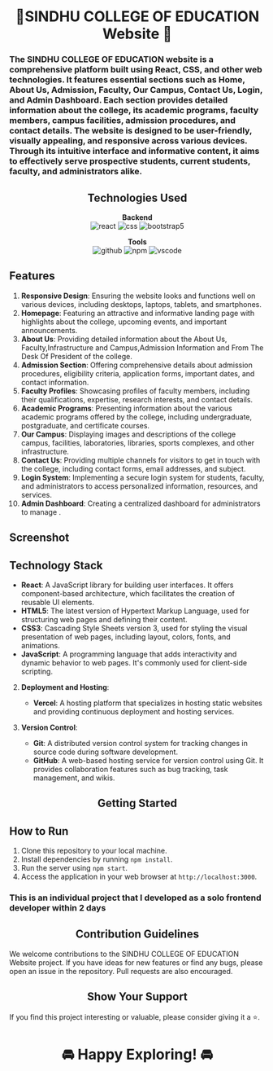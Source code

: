 <h1 align="center">🚀SINDHU COLLEGE OF EDUCATION Website 🚀</h1>

<p align="center">
<h3>The SINDHU COLLEGE OF EDUCATION website is a comprehensive platform built using React, CSS, and other web technologies. It features essential sections such as Home, About Us, Admission, Faculty, Our Campus, Contact Us, Login, and Admin Dashboard. Each section provides detailed information about the college, its academic programs, faculty members, campus facilities, admission procedures, and contact details. The website is designed to be user-friendly, visually appealing, and responsive across various devices. Through its intuitive interface and informative content, it aims to effectively serve prospective students, current students, faculty, and administrators alike.</h3>

</p>

<h2 align="center">Technologies Used</h2>

<p align="center">
  <b>Backend</b><br>
  <img src="https://img.shields.io/badge/react-%23007ACC.svg?style=for-the-badge&logo=react&logoColor=white" alt="react">
  <img src="https://img.shields.io/badge/CSS%2300f.svg?style=for-the-badge&logo=css&logoColor=white" alt="css">
  <img src="https://img.shields.io/badge/bootstrap5-%777BB4.svg?style=for-the-badge&logo=bootstrap5&logoColor=white" alt="bootstrap5">
</p>

<p align="center">
  <b>Tools</b>
  <br>
  <img src="https://img.shields.io/badge/GitHub-100000?style=for-the-badge&logo=github&logoColor=white" alt="github">
  <img src="https://img.shields.io/badge/NPM-%2300f.svg?style=for-the-badge&logo=npm&logoColor=white" alt="npm">
  <img src="https://img.shields.io/badge/Visual%20Studio-5C2D91.svg?style=for-the-badge&logo=visual-studio&logoColor=white" alt="vscode">
</p>

## Features

1. **Responsive Design**: Ensuring the website looks and functions well on various devices, including desktops, laptops, tablets, and smartphones.
2. **Homepage**: Featuring an attractive and informative landing page with highlights about the college, upcoming events, and important announcements.
3. **About Us**: Providing detailed information about the About Us, Faculty,Infrastructure and Campus,Admission Information and From The Desk Of President of the college.
4. **Admission Section**: Offering comprehensive details about admission procedures, eligibility criteria, application forms, important dates, and contact information.
5. **Faculty Profiles**: Showcasing profiles of faculty members, including their qualifications, expertise, research interests, and contact details.
6. **Academic Programs**: Presenting information about the various academic programs offered by the college, including undergraduate, postgraduate, and certificate courses.
7. **Our Campus**: Displaying images and descriptions of the college campus, facilities, laboratories, libraries, sports complexes, and other infrastructure.
8. **Contact Us**: Providing multiple channels for visitors to get in touch with the college, including contact forms, email addresses, and subject.
9. **Login System**: Implementing a secure login system for students, faculty, and administrators to access personalized information, resources, and services.
10. **Admin Dashboard**: Creating a centralized dashboard for administrators to manage .

## Screenshot



## Technology Stack

   - **React**: A JavaScript library for building user interfaces. It offers component-based architecture, which facilitates the creation of reusable UI elements.
   - **HTML5**: The latest version of Hypertext Markup Language, used for structuring web pages and defining their content.
   - **CSS3**: Cascading Style Sheets version 3, used for styling the visual presentation of web pages, including layout, colors, fonts, and animations.
   - **JavaScript**: A programming language that adds interactivity and dynamic behavior to web pages. It's commonly used for client-side scripting.

2. **Deployment and Hosting**:
   - **Vercel**: A hosting platform that specializes in hosting static websites and providing continuous deployment and hosting services.

3. **Version Control**:
   - **Git**: A distributed version control system for tracking changes in source code during software development.
   - **GitHub**: A web-based hosting service for version control using Git. It provides collaboration features such as bug tracking, task management, and wikis.

<h2 align="center">Getting Started</h2>

## How to Run
1. Clone this repository to your local machine.
2. Install dependencies by running `npm install`.
4. Run the server using `npm start`.
5. Access the application in your web browser at `http://localhost:3000`.

<h3>This is an individual project that I developed as a solo frontend developer within 2 days</h3>

<h2 align="center">Contribution Guidelines</h2>

We welcome contributions to the SINDHU COLLEGE OF EDUCATION Website project. If you have ideas for new features or find any bugs, please open an issue in the repository. Pull requests are also encouraged.

<h2 align="center">Show Your Support</h2>

If you find this project interesting or valuable, please consider giving it a ⭐️.

<h1 align="center">🚘 Happy Exploring! 🚘</h1>
